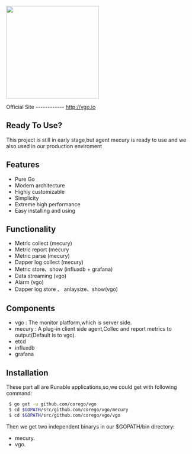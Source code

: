 <p align="left">
    <a href="https://vgo.io">
     <img  width="250" src="https://github.com/corego/vgo/blob/master/assets/images/vgo.png"></a>
</p>
Official Site
------------
<a href="http://vgo.io">http://vgo.io</a>

Ready To Use?
---------------
This project is still in early stage,but agent mecury is ready to use and we also used in our production enviroment

Features
------------
 - Pure Go
 - Modern architecture
 - Highly customizable
 - Simplicity
 - Extreme high performance
 - Easy installing and using

Functionality
-------------
 - Metric collect  (mecury)
 - Metric report  (mecury
 - Metric parse  (mecury)
 - Dapper log collect (mecury)
 - Metric store、show (influxdb + grafana)
 - Data streaming (vgo)
 - Alarm  (vgo)
 - Dapper log store 、 anlaysize、show(vgo)

Components
------------
 - vgo : The monitor platform,which is server side. 
 - mecury : A plug-in client side agent,Collec and report metrics to output(Default is to vgo).
 - etcd
 - influxdb
 - grafana
 
Installation
------------
These part all are Runable applications,so,we could get with following command:  </br>
   ```bash
    $ go get -u github.com/corego/vgo
    $ cd $GOPATH/src/github.com/corego/vgo/mecury
    $ cd $GOPATH/src/github.com/corego/vgo/vgo
   ```
Then we get two independent binarys in our $GOPATH/bin directory: 
   *  mecury.
   *  vgo.

